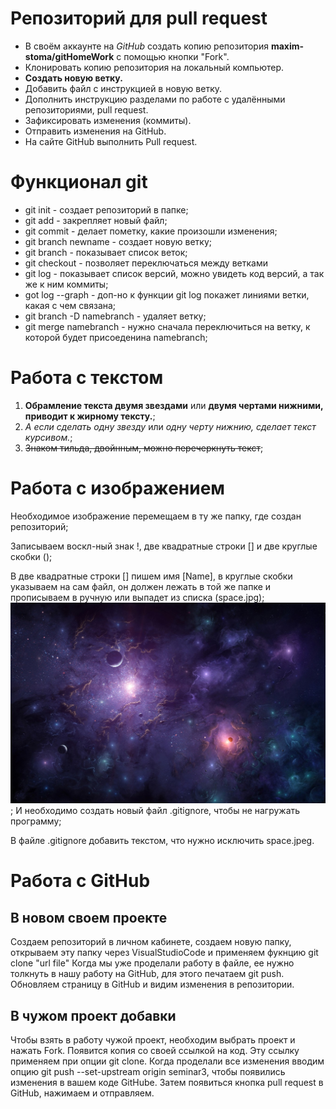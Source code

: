 # Репозиторий для pull request

 * В своём аккаунте на *GitHub* создать копию репозитория **maxim-stoma/gitHomeWork** с помощью кнопки "Fork".
 * Клонировать копию репозитория на локальный компьютер.
 * **Создать новую ветку.**
 * Добавить файл с инструкцией в новую ветку.
 * Дополнить инструкцию разделами по работе с удалёнными репозиториями, pull request.
 * Зафиксировать изменения (коммиты).
 * Отправить изменения на GitHub.
 * На сайте GitHub выполнить Pull request.
# Функционал git

 * git init - создает репозиторий в папке;
 * git add - закрепляет новый файл;
 * git commit - делает пометку, какие произошли изменения;
 * git branch newname - создает новую ветку;
 * git branch - показывает список веток;
 * git checkout - позволяет переключаться между ветками
 * git log - показывает список версий, можно увидеть код версий, а так же к ним коммиты;
 * got log --graph - доп-но к функции git log покажет линиями ветки, какая с чем связана;
 * git branch -D namebranch - удаляет ветку;
 * git merge namebranch - нужно сначала переключиться на ветку, к которой будет присоеденина namebranch;


 # Работа с текстом

 1. **Обрамление текста двумя звездами** или __двумя чертами нижними, приводит к жирному тексту.__;
 2. *А если сделать одну звезду* или _одну черту нижнию, сделает текст курсивом._;
 3. ~~Знаком тильда, двойнным, можно перечеркнуть текст~~;

# Работа с изображением
 
 Необходимое изображение перемещаем в ту же папку, где создан репозиторий;
 
 Записываем воскл-ный знак !, две квадратные строки [] и две круглые скобки ();
 
 В две квадратные строки [] пишем имя [Name], в круглые скобки указываем на сам файл, он должен лежать в той же папке и прописываем в ручную или выпадет из списка (space.jpg);
 ![space](space.jpg);
 И необходимо создать новый файл .gitignore, чтобы не нагружать программу;
 
 В файле .gitignore добавить текстом, что нужно исключить space.jpeg.
# Работа с GitHub 
 
 ## В новом своем проекте
  Создаем репозиторий в личном кабинете, создаем новую папку, открываем эту папку через VisualStudioCode и применяем фукнцию git clone "url file"
  Когда мы уже проделали работу в файле, ее нужно толкнуть в нашу работу на GitHub, для этого печатаем git push. 
  Обновляем страницу в GitHub и видим изменения в репозитории.

 ## В чужом проект добавки

 Чтобы взять в работу чужой проект, необходим выбрать проект и нажать Fork. Появится копия со своей ссылкой на код. Эту ссылку применяем при опции git clone.
 Когда проделали все изменения вводим опцию git push --set-upstream origin seminar3, чтобы появились изменения в вашем коде GitHube.
 Затем появиться кнопка pull request в GitHub, нажимаем и отправляем.